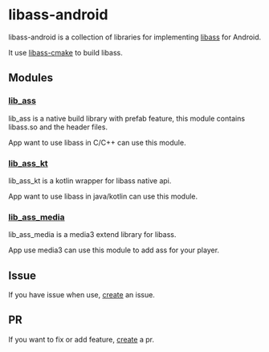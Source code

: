 # libass-android
libass-android is a collection of libraries for implementing [libass](https://github.com/libass/libass) for Android.

It use [libass-cmake](https://github.com/peerless2012/libass-cmake) to build libass.

## Modules
### [lib_ass](./lib_ass)
lib_ass is a native build library with prefab feature, this module contains libass.so and the header files.

App want to use libass in C/C++ can use this module.

### [lib_ass_kt](./lib_ass_kt)
lib_ass_kt is a kotlin wrapper for libass native api. 

App want to use libass in java/kotlin can use this module. 

### [lib_ass_media](./lib_ass_media)
lib_ass_media is a media3 extend library for libass.

App use media3 can use this module to add ass for your player.

## Issue
If you have issue when use, [create](https://github.com/peerless2012/libass-android/issues/new) an issue.

## PR
If you want to fix or add feature, [create](https://github.com/peerless2012/libass-android/compare) a pr.